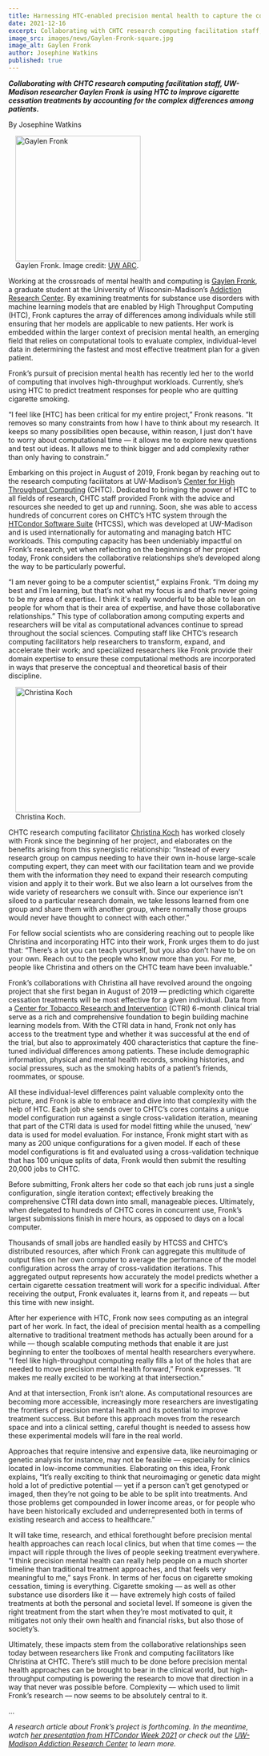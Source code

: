 ```yaml
---
title: Harnessing HTC-enabled precision mental health to capture the complexity of smoking cessation
date: 2021-12-16
excerpt: Collaborating with CHTC research computing facilitation staff, UW-Madison researcher Gaylen Fronk is using HTC to improve cigarette cessation treatments by accounting for the complex differences among patients.
image_src: images/news/Gaylen-Fronk-square.jpg
image_alt: Gaylen Fronk
author: Josephine Watkins
published: true
--- 
```


***Collaborating with CHTC research computing facilitation staff, UW-Madison researcher Gaylen Fronk is using HTC to improve cigarette cessation treatments by accounting for the complex differences among patients.***

By Josephine Watkins

<figure class="figure float-right" style="margin-left: 1em">
  <img src="{{ 'images/news/Gaylen-Fronk-square.jpg' | relative_url }}" class="figure-img img-fluid rounded" alt="Gaylen Fronk" width="250px">
  <figcaption class="figure-caption">Gaylen Fronk. Image credit: <a href="https://arc.psych.wisc.edu/">UW ARC</a>.<br/></figcaption>
</figure> 


Working at the crossroads of mental health and computing is [Gaylen Fronk](https://arc.psych.wisc.edu/staff/fronk-gaylen/), a graduate student at the University of Wisconsin-Madison’s [Addiction Research Center](https://arc.psych.wisc.edu/). By examining treatments for substance use disorders with machine learning models that are enabled by High Throughput Computing (HTC), Fronk captures the array of differences among individuals while still ensuring that her models are applicable to new patients. Her work is embedded within the larger context of precision mental health, an emerging field that relies on computational tools to evaluate complex, individual-level data in determining the fastest and most effective treatment plan for a given patient.

Fronk’s pursuit of precision mental health has recently led her to the world of computing that involves high-throughput workloads. Currently, she’s using HTC to predict treatment responses for people who are quitting cigarette smoking. 

“I feel like [HTC] has been critical for my entire project,” Fronk reasons. “It removes so many constraints from how I have to think about my research. It keeps so many possibilities open because, within reason, I just don't have to worry about computational time –– it allows me to explore new questions and test out ideas. It allows me to think bigger and add complexity rather than only having to constrain.”

Embarking on this project in August of 2019, Fronk began by reaching out to the research computing facilitators at UW-Madison’s [Center for High Throughput Computing](https://chtc.cs.wisc.edu/) (CHTC). Dedicated to bringing the power of HTC to all fields of research, CHTC staff provided Fronk with the advice and resources she needed to get up and running. Soon, she was able to access hundreds of concurrent cores on CHTC’s HTC system through the [HTCondor Software Suite](https://htcondor.org/) (HTCSS), which was developed at UW-Madison and is used internationally for automating and managing batch HTC workloads. This computing capacity has been undeniably impactful on Fronk’s research, yet when reflecting on the beginnings of her project today, Fronk considers the collaborative relationships she’s developed along the way to be particularly powerful. 

“I am never going to be a computer scientist,” explains Fronk. “I’m doing my best and I’m learning, but that’s not what my focus is and that’s never going to be my area of expertise. I think it's really wonderful to be able to lean on people for whom that is their area of expertise, and have those collaborative relationships.” This type of collaboration among computing experts and researchers will be vital as computational advances continue to spread throughout the social sciences. Computing staff like CHTC’s research computing facilitators help researchers to transform, expand, and accelerate their work; and specialized researchers like Fronk provide their domain expertise to ensure these computational methods are incorporated in ways that preserve the conceptual and theoretical basis of their discipline. 

<figure class="figure float-right" style="margin-left: 1em">
  <img src="{{ 'images/news/christina-koch-square.jpg' | relative_url }}" class="figure-img img-fluid rounded" alt="Christina Koch" width="250px">
  <figcaption class="figure-caption">Christina Koch.<br/></figcaption>
</figure> 

CHTC research computing facilitator [Christina Koch](https://wid.wisc.edu/people/christina-koch/) has worked closely with Fronk since the beginning of her project, and elaborates on the benefits arising from this synergistic relationship: “Instead of every research group on campus needing to have their own in-house large-scale computing expert, they can meet with our facilitation team and we provide them with the information they need to expand their research computing vision and apply it to their work. But we also learn a lot ourselves from the wide variety of researchers we consult with. Since our experience isn't siloed to a particular research domain, we take lessons learned from one group and share them with another group, where normally those groups would never have thought to connect with each other.”

For fellow social scientists who are considering reaching out to people like Christina and incorporating HTC into their work, Fronk urges them to do just that: “There’s a lot you can teach yourself, but you also don’t have to be on your own. Reach out to the people who know more than you. For me, people like Christina and others on the CHTC team have been invaluable.”

Fronk’s collaborations with Christina all have revolved around the ongoing project that she first began in August of 2019 –– predicting which cigarette cessation treatments will be most effective for a given individual. Data from a [Center for Tobacco Research and Intervention](https://ctri.wisc.edu/) (CTRI) 6-month clinical trial serve as a rich and comprehensive foundation to begin building machine learning models from. With the CTRI data in hand, Fronk not only has access to the treatment type and whether it was successful at the end of the trial, but also to approximately 400 characteristics that capture the fine-tuned individual differences among patients. These include demographic information, physical and mental health records, smoking histories, and social pressures, such as the smoking habits of a patient’s friends, roommates, or spouse.

All these individual-level differences paint valuable complexity onto the picture, and Fronk is able to embrace and dive into that complexity with the help of HTC. Each job she sends over to CHTC’s cores contains a unique model configuration run against a single cross-validation iteration, meaning that part of the CTRI data is used for model fitting while the unused, ‘new’ data is used for model evaluation. For instance, Fronk might start with as many as 200 unique configurations for a given model. If each of these model configurations is fit and evaluated using a cross-validation technique that has 100 unique splits of data, Fronk would then submit the resulting 20,000 jobs to CHTC. 

Before submitting, Fronk alters her code so that each job runs just a single configuration, single iteration context; effectively breaking the comprehensive CTRI data down into small, manageable pieces. Ultimately, when delegated to hundreds of CHTC cores in concurrent use, Fronk’s largest submissions finish in mere hours, as opposed to days on a local computer. 

Thousands of small jobs are handled easily by HTCSS and CHTC’s distributed resources, after which Fronk can aggregate this multitude of output files on her own computer to average the performance of the model configuration across the array of cross-validation iterations. This aggregated output represents how accurately the model predicts whether a certain cigarette cessation treatment will work for a specific individual. After receiving the output, Fronk evaluates it, learns from it, and repeats –– but this time with new insight. 

After her experience with HTC, Fronk now sees computing as an integral part of her work. In fact, the ideal of precision mental health as a compelling alternative to traditional treatment methods has actually been around for a while –– though scalable computing methods that enable it are just beginning to enter the toolboxes of mental health researchers everywhere. “I feel like high-throughput computing really fills a lot of the holes that are needed to move precision mental health forward,” Fronk expresses. “It makes me really excited to be working at that intersection.”

And at that intersection, Fronk isn’t alone. As computational resources are becoming more accessible, increasingly more researchers are investigating the frontiers of precision mental health and its potential to improve treatment success. But before this approach moves from the research space and into a clinical setting, careful thought is needed to assess how these experimental models will fare in the real world. 

Approaches that require intensive and expensive data, like neuroimaging or genetic analysis for instance, may not be feasible –– especially for clinics located in low-income communities. Elaborating on this idea, Fronk explains, “It’s really exciting to think that neuroimaging or genetic data might hold a lot of predictive potential –– yet if a person can’t get genotyped or imaged, then they’re not going to be able to be split into treatments. And those problems get compounded in lower income areas, or for people who have been historically excluded and underrepresented both in terms of existing research and access to healthcare.” 

It will take time, research, and ethical forethought before precision mental health approaches can reach local clinics, but when that time comes –– the impact will ripple through the lives of people seeking treatment everywhere. “I think precision mental health can really help people on a much shorter timeline than traditional treatment approaches, and that feels very meaningful to me,” says Fronk. In terms of her focus on cigarette smoking cessation, timing is everything. Cigarette smoking –– as well as other substance use disorders like it –– have extremely high costs of failed treatments at both the personal and societal level. If someone is given the right treatment from the start when they’re most motivated to quit, it mitigates not only their own health and financial risks, but also those of society’s.   

Ultimately, these impacts stem from the collaborative relationships seen today between researchers like Fronk and computing facilitators like Christina at CHTC. There’s still much to be done before precision mental health approaches can be brought to bear in the clinical world, but high-throughput computing is powering the research to move that direction in a way that never was possible before. Complexity –– which used to limit Fronk’s research –– now seems to be absolutely central to it.

…

*A research article about Fronk’s project is forthcoming. In the meantime, watch [her presentation from HTCondor Week 2021](https://youtu.be/pqqv270RM6Y) or check out the [UW-Madison Addiction Research Center](https://arc.psych.wisc.edu/) to learn more.*

